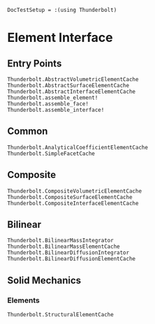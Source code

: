 ```@meta
DocTestSetup = :(using Thunderbolt)
```

# Element Interface

## Entry Points

```@docs
Thunderbolt.AbstractVolumetricElementCache
Thunderbolt.AbstractSurfaceElementCache
Thunderbolt.AbstractInterfaceElementCache
Thunderbolt.assemble_element!
Thunderbolt.assemble_face!
Thunderbolt.assemble_interface!
```


## Common

```@docs
Thunderbolt.AnalyticalCoefficientElementCache
Thunderbolt.SimpleFacetCache
```

## Composite

```@docs
Thunderbolt.CompositeVolumetricElementCache
Thunderbolt.CompositeSurfaceElementCache
Thunderbolt.CompositeInterfaceElementCache
```

## Bilinear

```@docs
Thunderbolt.BilinearMassIntegrator
Thunderbolt.BilinearMassElementCache
Thunderbolt.BilinearDiffusionIntegrator
Thunderbolt.BilinearDiffusionElementCache
```


## Solid Mechanics

### Elements

```@docs
Thunderbolt.StructuralElementCache
```
